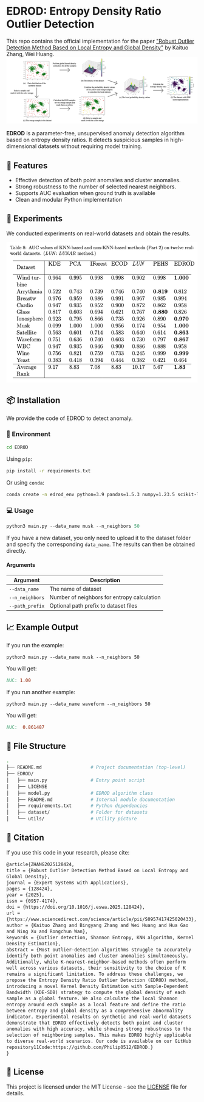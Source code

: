 # EDROD: Entropy Density Ratio Outlier Detection

This repo contains the official implementation for the paper ["Robust Outlier Detection Method Based on Local Entropy and Global Density"](https://www.sciencedirect.com/science/article/pii/S0957417425020433) by Kaituo Zhang, Wei Huang.
![flowchart](/EDROD/utilis/flowchart.png)

**EDROD** is a parameter-free, unsupervised anomaly detection algorithm based on entropy density ratios. It detects suspicious samples in high-dimensional datasets without requiring model training.

## 🚀  Features

- Effective detection of both point anomalies and cluster anomalies.
- Strong robustness to the number of selected nearest neighbors.
- Supports AUC evaluation when ground truth is available
- Clean and modular Python implementation

## 🧪 Experiments

We conducted experiments on real-world datasets and obtain the results.

![flowchart](/EDROD/utilis/real-world-result.png)

## 📦 Installation

We provide the code of EDROD to detect anomaly.

### 🧩 Environment

```bash
cd EDROD
```

Using `pip`:

```bash
pip install -r requirements.txt
```

Or using `conda`:

```bash
conda create -n edrod_env python=3.9 pandas=1.5.3 numpy=1.23.5 scikit-learn=1.2.2
```

### 💻  Usage

```python
python3 main.py --data_name musk --n_neighbors 50
```

If you have a new dataset, you only need to upload it to the dataset folder and specify the corresponding `data_name`. The results can then be obtained directly.

#### Arguments

| Argument        | Description                                 |
| --------------- | ------------------------------------------- |
| `--data_name`   | The name of dataset                         |
| `--n_neighbors` | Number of neighbors for entropy calculation |
| `--path_prefix` | Optional path prefix to dataset files       |

## 📈 Example Output

If you run the example:

```
python3 main.py --data_name musk --n_neighbors 50
```

You will get:

```makefile
AUC: 1.00
```

If you run another example:

```
python3 main.py --data_name waveform --n_neighbors 50
```

You will get:

```makefile
AUC:  0.861487
```

## 📁 File Structure

```bash
.
├── README.md                  # Project documentation (top-level)
├── EDROD/
│   ├── main.py                # Entry point script
│   ├── LICENSE
│   ├── model.py               # EDROD algorithm class
│   ├── README.md              # Internal module documentation
│   ├── requirements.txt       # Python dependencies
│   ├── dataset/               # Folder for datasets
│   └── utils/                 # Utility picture

```

## 📖 Citation

If you use this code in your research, please cite:

```nginx
@article{ZHANG2025128424,
title = {Robust Outlier Detection Method Based on Local Entropy and Global Density},
journal = {Expert Systems with Applications},
pages = {128424},
year = {2025},
issn = {0957-4174},
doi = {https://doi.org/10.1016/j.eswa.2025.128424},
url = {https://www.sciencedirect.com/science/article/pii/S0957417425020433},
author = {Kaituo Zhang and Bingyang Zhang and Wei Huang and Hua Gao and Ning Xu and Rongchun Wan},
keywords = {Outlier detection, Shannon Entropy, KNN algorithm, Kernel Density Estimation},
abstract = {Most outlier-detection algorithms struggle to accurately identify both point anomalies and cluster anomalies simultaneously. Additionally, while K-nearest-neighbor-based methods often perform well across various datasets, their sensitivity to the choice of K remains a significant limitation. To address these challenges, we propose the Entropy Density Ratio Outlier Detection (EDROD) method, introducing a novel Kernel Density Estimation with Sample-Dependent Bandwidth (KDE-SDB) strategy to compute the global density of each sample as a global feature. We also calculate the local Shannon entropy around each sample as a local feature and define the ratio between entropy and global density as a comprehensive abnormality indicator. Experimental results on synthetic and real-world datasets demonstrate that EDROD effectively detects both point and cluster anomalies with high accuracy, while showing strong robustness to the selection of neighboring samples. This makes EDROD highly applicable to diverse real-world scenarios. Our code is available on our GitHub repository11Code:https://github.com/Philip0512/EDROD.}
}
```

## 📝 License

This project is licensed under the MIT License - see the [LICENSE](/EDROD/LICENSE.txt) file for details.
